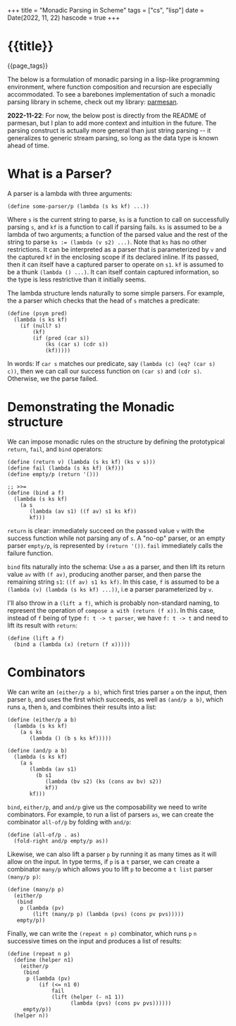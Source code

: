 +++
title = "Monadic Parsing in Scheme"
tags = ["cs", "lisp"]
date = Date(2022, 11, 22)
hascode = true
+++

# {{title}}
{{page_tags}}

The below is a formulation of monadic parsing in a lisp-like programming
environment, where function composition and recursion are especially
accommodated. To see a barebones implementation of such a monadic
parsing library in scheme, check out my library:
[parmesan](https://github.com/LiamPack/parmesan).

**2022-11-22**: For now, the below post is directly from the README of
parmesan, but I plan to add more context and intuition in the
future. The parsing construct is actually more general than just string
parsing -- it generalizes to generic stream parsing, so long as the data
type is known ahead of time.

# What is a Parser?
A parser is a lambda with three arguments:

```
(define some-parser/p (lambda (s ks kf) ...))
```

Where `s` is the current string to parse, `ks` is a function to call on
successfully parsing `s`, and `kf` is a function to call if parsing
fails. `ks` is assumed to be a lambda of two arguments; a function of
the parsed value and the rest of the string to parse `ks := (lambda (v
s2) ...)`. Note that `ks` has no other restrictions. It can be
interpreted as a parser that is parameterized by `v` and the captured
`kf` in the enclosing scope if its declared inline. If its passed, then
it can itself have a captured parser to operate on `s1`. `kf` is assumed
to be a thunk `(lambda () ...)`. It can itself contain captured
information, so the type is less restrictive than it initially seems.

The lambda structure lends naturally to some simple parsers. For
example, the a parser which checks that the head of `s` matches a
predicate:

```
(define (psym pred)
  (lambda (s ks kf)
    (if (null? s)
        (kf)
        (if (pred (car s))
            (ks (car s) (cdr s))
            (kf)))))
```

In words: If `car s` matches our predicate, say `(lambda (c) (eq? (car
s) c))`, then we can call our success function on `(car s)` and `(cdr
s)`. Otherwise, we the parse failed.


# Demonstrating the Monadic structure

We can impose monadic rules on the structure by defining the
prototypical `return`, `fail`, and `bind` operators:

```
(define (return v) (lambda (s ks kf) (ks v s)))
(define fail (lambda (s ks kf) (kf)))
(define empty/p (return '()))

;; >>=
(define (bind a f)
  (lambda (s ks kf)
    (a s
       (lambda (av s1) ((f av) s1 ks kf))
       kf)))
```

`return` is clear: immediately succeed on the passed value `v` with the
success function while not parsing any of `s`. A "no-op" parser, or an
empty parser `empty/p`, is represented by `(return '())`. `fail`
immediately calls the failure function.

`bind` fits naturally into the schema: Use `a` as a parser, and then
lift its return value `av` with `(f av)`, producing another parser, and
then parse the remaining string `s1`: `((f av) s1 ks kf)`. In this case,
`f` is assumed to be a `(lambda (v) (lambda (s ks kf) ...))`, i.e a
parser parameterized by `v`.

I'll also throw in a `(lift a f)`, which is probably non-standard
naming, to represent the operation of `compose a with (return (f
x))`. In this case, instead of `f` being of type `f: t -> t parser`, we have
`f: t -> t` and need to lift its result with `return`:

```
(define (lift a f)
  (bind a (lambda (x) (return (f x)))))
```

# Combinators

We can write an `(either/p a b)`, which first tries parser `a`
on the input, then parser `b`, and uses the first which succeeds, as
well as `(and/p a b)`, which runs `a`, then `b`, and combines their
results into a list:

```
(define (either/p a b)
  (lambda (s ks kf)
    (a s ks
       (lambda () (b s ks kf)))))

(define (and/p a b)
  (lambda (s ks kf)
    (a s
       (lambda (av s1)
         (b s1
            (lambda (bv s2) (ks (cons av bv) s2))
            kf))
       kf)))
```

`bind`, `either/p`, and `and/p` give us the composability we need to
write combinators. For example, to run a list of parsers `as`, we can
create the combinator `all-of/p` by folding with `and/p`:

```
(define (all-of/p . as)
  (fold-right and/p empty/p as))
```

Likewise, we can also lift a parser `p` by running it as many times as
it will allow on the input. In type terms, if `p` is a `t` parser, we
can create a combinator `many/p` which allows you to lift `p` to become
a `t list` parser `(many/p p)`:

```
(define (many/p p)
  (either/p
   (bind
    p (lambda (pv)
        (lift (many/p p) (lambda (pvs) (cons pv pvs)))))
   empty/p))
```

Finally, we can write the `(repeat n p)` combinator, which runs `p` `n`
successive times on the input and produces a list of results:

```
(define (repeat n p)
  (define (helper n1)
    (either/p
     (bind
      p (lambda (pv)
          (if (<= n1 0)
              fail
              (lift (helper (- n1 1))
                    (lambda (pvs) (cons pv pvs))))))
     empty/p))
  (helper n))
```
